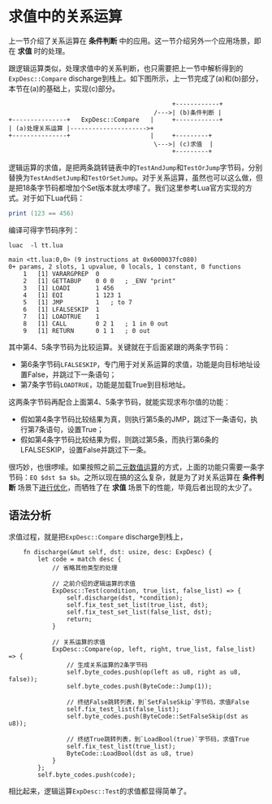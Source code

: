 # 求值中的关系运算

上一节介绍了关系运算在 **条件判断** 中的应用。这一节介绍另外一个应用场景，即在 **求值** 时的处理。

跟逻辑运算类似，处理求值中的关系判断，也只需要把上一节中解析得到的`ExpDesc::Compare` discharge到栈上。如下图所示，上一节完成了(a)和(b)部分，本节在(a)的基础上，实现(c)部分。

```
                                             +------------+
                                        /--->| (b)条件判断 |
+---------------+   ExpDesc::Compare   |     +------------+
| (a)处理关系运算 |--------------------->+
+---------------+                      |     +---------+
                                        \--->| (c)求值  |
                                             +---------+
```

逻辑运算的求值，是把两条跳转链表中的`TestAndJump`和`TestOrJump`字节码，分别替换为`TestAndSetJump`和`TestOrSetJump`。对于关系运算，虽然也可以这么做，但是把18条字节码都增加个Set版本就太啰嗦了。我们这里参考Lua官方实现的方式。对于如下Lua代码：

```lua
print (123 == 456)
```

编译可得字节码序列：

```
luac  -l tt.lua

main <tt.lua:0,0> (9 instructions at 0x6000037fc080)
0+ params, 2 slots, 1 upvalue, 0 locals, 1 constant, 0 functions
	1	[1]	VARARGPREP	0
	2	[1]	GETTABUP 	0 0 0	; _ENV "print"
	3	[1]	LOADI    	1 456
	4	[1]	EQI      	1 123 1
	5	[1]	JMP      	1	; to 7
	6	[1]	LFALSESKIP	1
	7	[1]	LOADTRUE 	1
	8	[1]	CALL     	0 2 1	; 1 in 0 out
	9	[1]	RETURN   	0 1 1	; 0 out
```

其中第4、5条字节码为比较运算。关键就在于后面紧跟的两条字节码：

- 第6条字节码`LFALSESKIP`，专门用于对关系运算的求值，功能是向目标地址设置False，并跳过下一条语句；
- 第7条字节码`LOADTRUE`，功能是加载True到目标地址。

这两条字节码再配合上面第4、5条字节码，就能实现求布尔值的功能：

- 假如第4条字节码比较结果为真，则执行第5条的JMP，跳过下一条语句，执行第7条语句，设置True；
- 假如第4条字节码比较结果为假，则跳过第5条，而执行第6条的LFALSESKIP，设置False并跳过下一条。

很巧妙，也很啰嗦。如果按照之前[二元数值运算](./ch05-02.binary_ops.md)的方式，上面的功能只需要一条字节码：`EQ $dst $a $b`。之所以现在搞的这么复杂，就是为了对关系运算在 **条件判断** 场景下[进行优化](./ch07-03.relational_in_condition.md#字节码)，而牺牲了在 **求值** 场景下的性能，毕竟后者出现的太少了。


## 语法分析

求值过程，就是把`ExpDesc::Compare` discharge到栈上，

```rust,ignore
    fn discharge(&mut self, dst: usize, desc: ExpDesc) {
        let code = match desc {
            // 省略其他类型的处理

            // 之前介绍的逻辑运算的求值
            ExpDesc::Test(condition, true_list, false_list) => {
                self.discharge(dst, *condition);
                self.fix_test_set_list(true_list, dst);
                self.fix_test_set_list(false_list, dst);
                return;
            }

            // 关系运算的求值
            ExpDesc::Compare(op, left, right, true_list, false_list) => {
                // 生成关系运算的2条字节码
                self.byte_codes.push(op(left as u8, right as u8, false));
                self.byte_codes.push(ByteCode::Jump(1));

                // 终结False跳转列表，到`SetFalseSkip`字节码，求值False
                self.fix_test_list(false_list);
                self.byte_codes.push(ByteCode::SetFalseSkip(dst as u8));

                // 终结True跳转列表，到`LoadBool(true)`字节码，求值True
                self.fix_test_list(true_list);
                ByteCode::LoadBool(dst as u8, true)
            }
        };
        self.byte_codes.push(code);
```

相比起来，逻辑运算`ExpDesc::Test`的求值都显得简单了。